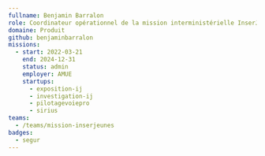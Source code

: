 ```yaml
---
fullname: Benjamin Barralon
role: Coordinateur opérationnel de la mission interministérielle InserJeunes
domaine: Produit
github: benjaminbarralon
missions:
  - start: 2022-03-21
    end: 2024-12-31
    status: admin
    employer: AMUE
    startups:
      - exposition-ij
      - investigation-ij
      - pilotagevoiepro
      - sirius
teams:
  - /teams/mission-inserjeunes
badges:
  - segur
---
```

